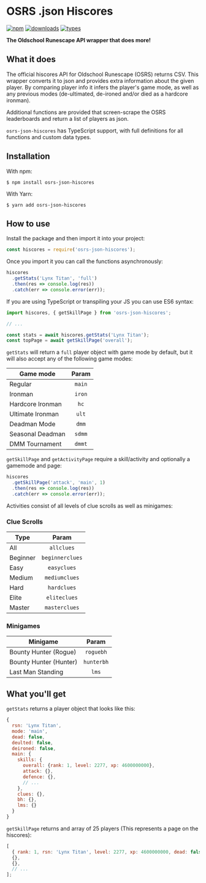 # OSRS .json Hiscores

[![npm](https://img.shields.io/npm/v/osrs-json-hiscores.svg?style=flat-square)](https://www.npmjs.com/package/osrs-json-hiscores)
[![downloads](https://img.shields.io/npm/dm/osrs-json-hiscores.svg?style=flat-square)](https://npm-stat.com/charts.html?package=osrs-json-hiscores)
[![types](https://img.shields.io/npm/types/osrs-json-hiscores.svg?style=flat-square)](https://github.com/maxswa/osrs-json-hiscores/src/types.ts)

**The Oldschool Runescape API wrapper that does more!**

## What it does

The official hiscores API for Oldschool Runescape (OSRS) returns CSV.
This wrapper converts it to json and provides extra information about the given player. By comparing player info it infers the player's game mode, as well as any previous modes (de-ultimated, de-ironed and/or died as a hardcore ironman).

Additional functions are provided that screen-scrape the OSRS leaderboards and return a list of players as json.

`osrs-json-hiscores` has TypeScript support, with full definitions for all functions and custom data types.

## Installation

With npm:

```
$ npm install osrs-json-hiscores
```

With Yarn:

```
$ yarn add osrs-json-hiscores
```

## How to use

Install the package and then import it into your project:

```javascript
const hiscores = require('osrs-json-hiscores');
```

Once you import it you can call the functions asynchronously:

```javascript
hiscores
  .getStats('Lynx Titan', 'full')
  .then(res => console.log(res))
  .catch(err => console.error(err));
```

If you are using TypeScript or transpiling your JS you can use ES6 syntax:

```javascript
import hiscores, { getSkillPage } from 'osrs-json-hiscores';

// ...

const stats = await hiscores.getStats('Lynx Titan');
const topPage = await getSkillPage('overall');
```

`getStats` will return a `full` player object with game mode by default, but it will also accept any of the following game modes:

| Game mode        | Param  |
| ---------------- | :----: |
| Regular          | `main` |
| Ironman          | `iron` |
| Hardcore Ironman |  `hc`  |
| Ultimate Ironman | `ult`  |
| Deadman Mode     | `dmm`  |
| Seasonal Deadman | `sdmm` |
| DMM Tournament   | `dmmt` |

`getSkillPage` and `getActivityPage` require a skill/activity and optionally a gamemode and page:

```javascript
hiscores
  .getSkillPage('attack', 'main', 1)
  .then(res => console.log(res))
  .catch(err => console.error(err));
```

Activities consist of all levels of clue scrolls as well as minigames:

### Clue Scrolls

| Type     |      Param      |
| -------- | :-------------: |
| All      |   `allclues`    |
| Beginner | `beginnerclues` |
| Easy     |   `easyclues`   |
| Medium   |  `mediumclues`  |
| Hard     |   `hardclues`   |
| Elite    |  `eliteclues`   |
| Master   |  `masterclues`  |

### Minigames

| Minigame               |   Param    |
| ---------------------- | :--------: |
| Bounty Hunter (Rogue)  | `roguebh`  |
| Bounty Hunter (Hunter) | `hunterbh` |
| Last Man Standing      |   `lms`    |

## What you'll get

`getStats` returns a player object that looks like this:

```javascript
{
  rsn: 'Lynx Titan',
  mode: 'main',
  dead: false,
  deulted: false,
  deironed: false,
  main: {
    skills: {
      overall: {rank: 1, level: 2277, xp: 4600000000},
      attack: {},
      defence: {},
      // ...
    },
    clues: {},
    bh: {},
    lms: {}
  }
}
```

`getSkillPage` returns and array of 25 players (This represents a page on the hiscores):

```javascript
[
  { rank: 1, rsn: 'Lynx Titan', level: 2277, xp: 4600000000, dead: false },
  {},
  {},
  // ...
];
```
